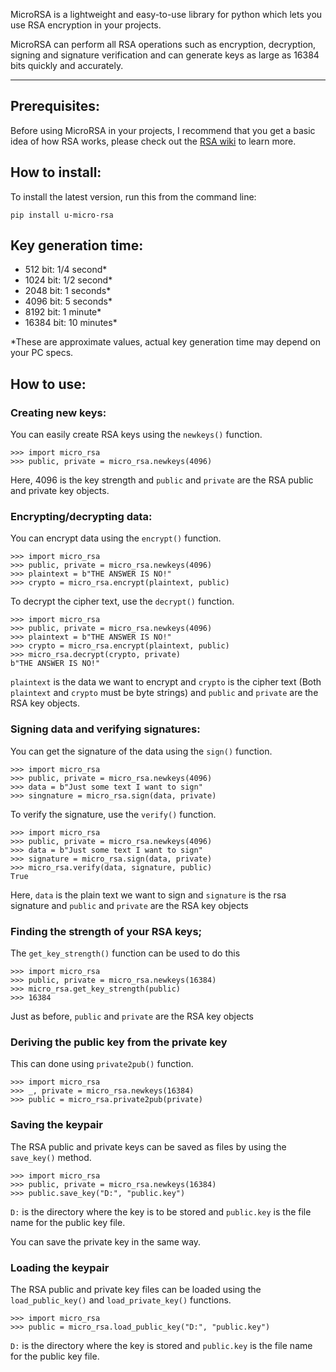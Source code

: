 MicroRSA is a lightweight and easy-to-use library for python which lets you use RSA encryption in your projects.

MicroRSA can perform all RSA operations such as encryption, decryption, signing and signature verification and can generate keys as large as 16384 bits quickly and accurately.
***

## Prerequisites: 
Before using MicroRSA in your projects, I recommend that you get a basic idea 
of how RSA works, please check out the [RSA wiki](https://en.wikipedia.org/wiki/RSA_(cryptosystem)) to learn more.

## How to install:
To install the latest version, run this from the command line:

    pip install u-micro-rsa

## Key generation time:
- 512 bit: 1/4 second*
- 1024 bit: 1/2 second*
- 2048 bit: 1 seconds*
- 4096 bit: 5 seconds*
- 8192 bit: 1 minute*
- 16384 bit: 10 minutes*

*These are approximate values, actual key generation time
may depend on your PC specs.

## How to use:
### Creating new keys:
You can easily create RSA keys using the `newkeys()` function. 

    >>> import micro_rsa
    >>> public, private = micro_rsa.newkeys(4096)

Here, 4096 is the key strength and `public` and `private` are the RSA 
public and private key objects.

### Encrypting/decrypting data: 
You can encrypt data using the `encrypt()` function.

    >>> import micro_rsa
    >>> public, private = micro_rsa.newkeys(4096)
    >>> plaintext = b"THE ANSWER IS NO!"
    >>> crypto = micro_rsa.encrypt(plaintext, public)

To decrypt the cipher text, use the `decrypt()` function.

    >>> import micro_rsa
    >>> public, private = micro_rsa.newkeys(4096)
    >>> plaintext = b"THE ANSWER IS NO!"
    >>> crypto = micro_rsa.encrypt(plaintext, public)
    >>> micro_rsa.decrypt(crypto, private)
    b"THE ANSWER IS NO!"

`plaintext` is the data we want to encrypt and `crypto` is the cipher text (Both `plaintext` and `crypto` must be byte strings) 
and `public` and `private` are the RSA key objects.

### Signing data and verifying signatures:
You can get the signature of the data using the `sign()` function.

    >>> import micro_rsa
    >>> public, private = micro_rsa.newkeys(4096)
    >>> data = b"Just some text I want to sign"
    >>> singnature = micro_rsa.sign(data, private)

To verify the signature, use the `verify()` function.

    >>> import micro_rsa
    >>> public, private = micro_rsa.newkeys(4096)
    >>> data = b"Just some text I want to sign"
    >>> signature = micro_rsa.sign(data, private)
    >>> micro_rsa.verify(data, signature, public)
    True

Here, `data` is the plain text we want to sign and `signature` is the rsa signature 
and `public` and `private` are the RSA key objects

### Finding the strength of your RSA keys;
The `get_key_strength()` function can be used to do this

    >>> import micro_rsa
    >>> public, private = micro_rsa.newkeys(16384)
    >>> micro_rsa.get_key_strength(public)
    >>> 16384

Just as before, `public` and `private` are the RSA key objects

### Deriving the public key from the private key
This can done using `private2pub()` function.

    >>> import micro_rsa
    >>> _, private = micro_rsa.newkeys(16384)
    >>> public = micro_rsa.private2pub(private)

### Saving the keypair
The RSA public and private keys can be saved as files by using the 
`save_key()` method.

    >>> import micro_rsa
    >>> public, private = micro_rsa.newkeys(16384)
    >>> public.save_key("D:", "public.key")

`D:` is the directory where the key is to be stored and `public.key`
is the file name for the public key file.

You can save the private key in the same way.

### Loading the keypair
The RSA public and private key files can be loaded using the `load_public_key()` and `load_private_key()` functions.

    >>> import micro_rsa
    >>> public = micro_rsa.load_public_key("D:", "public.key")

`D:` is the directory where the key is stored and `public.key`
is the file name for the public key file.
